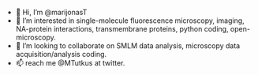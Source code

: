 - 👋 Hi, I’m @marijonasT
- 👀 I’m interested in single-molecule fluorescence microscopy, imaging, NA-protein interactions, transmembrane proteins, python coding, open-microscopy.
- 💞️ I’m looking to collaborate on SMLM data analysis, microscopy data acquisition/analysis coding.
- 📫 reach me @MTutkus at twitter.

<!---
marijonasT/marijonasT is a ✨ special ✨ repository because its `README.md` (this file) appears on your GitHub profile.
You can click the Preview link to take a look at your changes.
--->
